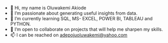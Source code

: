 - 👋 Hi, my name is Oluwakemi Akiode
- 👀 I’m passionate about generating useful insights from data.
- 🌱 I’m currently learning SQL, MS- EXCEL, POWER BI, TABLEAU and PYTHON.
- 💞️ I’m open to collaborate on projects that will help me sharpen my skills.
- 📫 I can be reached on adepojuoluwakemi@yahoo.com

<!---
ayaba-akiode/ayaba-akiode is a ✨ special ✨ repository because its `README.md` (this file) appears on your GitHub profile.
You can click the Preview link to take a look at your changes.
--->
